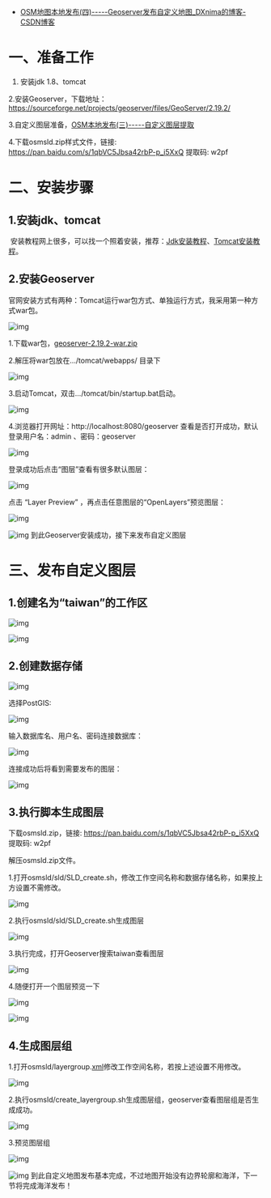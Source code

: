 - [OSM地图本地发布(四)-----Geoserver发布自定义地图_DXnima的博客-CSDN博客](https://blog.csdn.net/qq_40953393/article/details/120608112)

# 一、准备工作

1. 安装jdk 1.8、tomcat

2.安装Geoserver，下载地址：https://sourceforge.net/projects/geoserver/files/GeoServer/2.19.2/

3.自定义图层准备，[OSM本地发布(三)-----自定义图层提取](https://blog.csdn.net/qq_40953393/article/details/120605543)

4.下载osmsld.zip样式文件，链接: https://pan.baidu.com/s/1qbVC5Jbsa42rbP-p_i5XxQ 提取码: w2pf

# 二、安装步骤

## 1.安装jdk、tomcat

​     安装教程网上很多，可以找一个照着安装，推荐：[Jdk安装教程](https://blog.csdn.net/Marvin_996_ICU/article/details/106240065)、[Tomcat安装教程](https://blog.csdn.net/wsjzzcbq/article/details/87953594)。

## 2.安装Geoserver

​     官网安装方式有两种：Tomcat运行war包方式、单独运行方式，我采用第一种方式war包。

![img](https://img-blog.csdnimg.cn/20211004210930365.png?x-oss-process=image/watermark,type_ZHJvaWRzYW5zZmFsbGJhY2s,shadow_50,text_Q1NETiBARFhuaW1h,size_20,color_FFFFFF,t_70,g_se,x_16)

1.下载war包，[geoserver-2.19.2-war.zip](https://sourceforge.net/projects/geoserver/files/GeoServer/2.19.2/)

2.解压将war包放在.../tomcat/webapps/ 目录下

![img](https://img-blog.csdnimg.cn/20211004211135197.png?x-oss-process=image/watermark,type_ZHJvaWRzYW5zZmFsbGJhY2s,shadow_50,text_Q1NETiBARFhuaW1h,size_20,color_FFFFFF,t_70,g_se,x_16)

 3.启动Tomcat，双击.../tomcat/bin/startup.bat启动。

![img](https://img-blog.csdnimg.cn/20211004211312854.png?x-oss-process=image/watermark,type_ZHJvaWRzYW5zZmFsbGJhY2s,shadow_50,text_Q1NETiBARFhuaW1h,size_20,color_FFFFFF,t_70,g_se,x_16)

 4.浏览器打开网址：http://localhost:8080/geoserver 查看是否打开成功，默认登录用户名：admin 、密码：geoserver

![img](https://img-blog.csdnimg.cn/2021100421153138.png?x-oss-process=image/watermark,type_ZHJvaWRzYW5zZmFsbGJhY2s,shadow_50,text_Q1NETiBARFhuaW1h,size_20,color_FFFFFF,t_70,g_se,x_16)

登录成功后点击“图层”查看有很多默认图层：

![img](https://img-blog.csdnimg.cn/20211004211735979.png?x-oss-process=image/watermark,type_ZHJvaWRzYW5zZmFsbGJhY2s,shadow_50,text_Q1NETiBARFhuaW1h,size_20,color_FFFFFF,t_70,g_se,x_16)

点击 “Layer Preview” ，再点击任意图层的“OpenLayers”预览图层：

![img](https://img-blog.csdnimg.cn/2021100421190056.png?x-oss-process=image/watermark,type_ZHJvaWRzYW5zZmFsbGJhY2s,shadow_50,text_Q1NETiBARFhuaW1h,size_20,color_FFFFFF,t_70,g_se,x_16)

![img](https://img-blog.csdnimg.cn/20211004211912576.png?x-oss-process=image/watermark,type_ZHJvaWRzYW5zZmFsbGJhY2s,shadow_50,text_Q1NETiBARFhuaW1h,size_20,color_FFFFFF,t_70,g_se,x_16) 到此Geoserver安装成功，接下来发布自定义图层

#  三、发布自定义图层

## 1.创建名为“taiwan”的工作区

![img](https://img-blog.csdnimg.cn/20211004212457533.png?x-oss-process=image/watermark,type_ZHJvaWRzYW5zZmFsbGJhY2s,shadow_50,text_Q1NETiBARFhuaW1h,size_20,color_FFFFFF,t_70,g_se,x_16)

 ![img](https://img-blog.csdnimg.cn/2021100421254167.png?x-oss-process=image/watermark,type_ZHJvaWRzYW5zZmFsbGJhY2s,shadow_50,text_Q1NETiBARFhuaW1h,size_20,color_FFFFFF,t_70,g_se,x_16)

## 2.创建数据存储

![img](https://img-blog.csdnimg.cn/20211004212611694.png?x-oss-process=image/watermark,type_ZHJvaWRzYW5zZmFsbGJhY2s,shadow_50,text_Q1NETiBARFhuaW1h,size_20,color_FFFFFF,t_70,g_se,x_16)

 选择PostGIS:

![img](https://img-blog.csdnimg.cn/20211004212633130.png?x-oss-process=image/watermark,type_ZHJvaWRzYW5zZmFsbGJhY2s,shadow_50,text_Q1NETiBARFhuaW1h,size_20,color_FFFFFF,t_70,g_se,x_16)

输入数据库名、用户名、密码连接数据库：

![img](https://img-blog.csdnimg.cn/20211004212828731.png?x-oss-process=image/watermark,type_ZHJvaWRzYW5zZmFsbGJhY2s,shadow_50,text_Q1NETiBARFhuaW1h,size_20,color_FFFFFF,t_70,g_se,x_16)

 连接成功后将看到需要发布的图层：

![img](https://img-blog.csdnimg.cn/20211004212910710.png?x-oss-process=image/watermark,type_ZHJvaWRzYW5zZmFsbGJhY2s,shadow_50,text_Q1NETiBARFhuaW1h,size_20,color_FFFFFF,t_70,g_se,x_16)

## 3.执行脚本生成图层

下载osmsld.zip，链接: https://pan.baidu.com/s/1qbVC5Jbsa42rbP-p_i5XxQ 提取码: w2pf

解压osmsld.zip文件。

1.打开osmsld/sld/SLD_create.sh，修改工作空间名称和数据存储名称，如果按上方设置不需修改。

![img](https://img-blog.csdnimg.cn/20211004214400758.png?x-oss-process=image/watermark,type_ZHJvaWRzYW5zZmFsbGJhY2s,shadow_50,text_Q1NETiBARFhuaW1h,size_20,color_FFFFFF,t_70,g_se,x_16)

 2.执行osmsld/sld/SLD_create.sh生成图层

![img](https://img-blog.csdnimg.cn/20211004214504178.png?x-oss-process=image/watermark,type_ZHJvaWRzYW5zZmFsbGJhY2s,shadow_50,text_Q1NETiBARFhuaW1h,size_20,color_FFFFFF,t_70,g_se,x_16)

 3.执行完成，打开Geoserver搜索taiwan查看图层

![img](https://img-blog.csdnimg.cn/20211004214628452.png?x-oss-process=image/watermark,type_ZHJvaWRzYW5zZmFsbGJhY2s,shadow_50,text_Q1NETiBARFhuaW1h,size_20,color_FFFFFF,t_70,g_se,x_16)

 4.随便打开一个图层预览一下

![img](https://img-blog.csdnimg.cn/20211004214721731.png?x-oss-process=image/watermark,type_ZHJvaWRzYW5zZmFsbGJhY2s,shadow_50,text_Q1NETiBARFhuaW1h,size_20,color_FFFFFF,t_70,g_se,x_16)

![img](https://img-blog.csdnimg.cn/20211004214757274.png?x-oss-process=image/watermark,type_ZHJvaWRzYW5zZmFsbGJhY2s,shadow_50,text_Q1NETiBARFhuaW1h,size_20,color_FFFFFF,t_70,g_se,x_16)

##  4.生成图层组

1.打开osmsld/layergroup.[xml](https://so.csdn.net/so/search?q=xml&spm=1001.2101.3001.7020)修改工作空间名称，若按上述设置不用修改。

![img](https://img-blog.csdnimg.cn/20211004215018140.png?x-oss-process=image/watermark,type_ZHJvaWRzYW5zZmFsbGJhY2s,shadow_50,text_Q1NETiBARFhuaW1h,size_18,color_FFFFFF,t_70,g_se,x_16)

 2.执行osmsld/create_layergroup.sh生成图层组，geoserver查看图层组是否生成成功。

![img](https://img-blog.csdnimg.cn/20211004220735563.png?x-oss-process=image/watermark,type_ZHJvaWRzYW5zZmFsbGJhY2s,shadow_50,text_Q1NETiBARFhuaW1h,size_20,color_FFFFFF,t_70,g_se,x_16)

 3.预览图层组

![img](https://img-blog.csdnimg.cn/20211004220820634.png?x-oss-process=image/watermark,type_ZHJvaWRzYW5zZmFsbGJhY2s,shadow_50,text_Q1NETiBARFhuaW1h,size_20,color_FFFFFF,t_70,g_se,x_16)

![img](https://img-blog.csdnimg.cn/20211004220916219.png?x-oss-process=image/watermark,type_ZHJvaWRzYW5zZmFsbGJhY2s,shadow_50,text_Q1NETiBARFhuaW1h,size_20,color_FFFFFF,t_70,g_se,x_16) 到此自定义地图发布基本完成，不过地图开始没有边界轮廓和海洋，下一节将完成海洋发布！ 